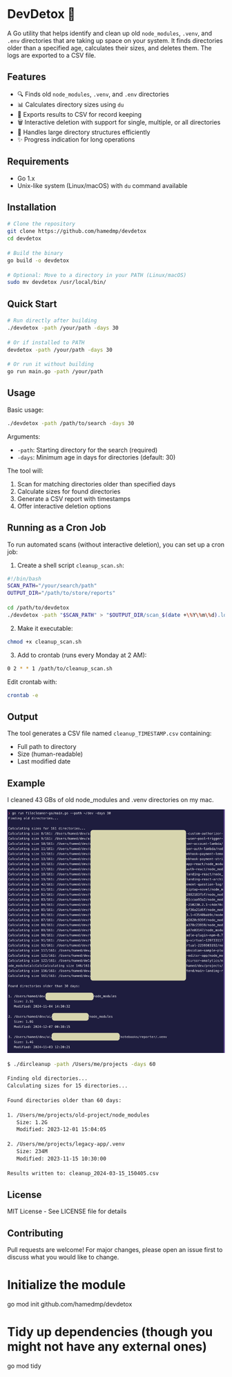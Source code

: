 # DevDetox 🧹

A Go utility that helps identify and clean up old `node_modules`, `.venv`, and `.env` directories that are taking up space on your system. It finds directories older than a specified age, calculates their sizes, and deletes them. The logs are exported to a CSV file.

## Features

- 🔍 Finds old `node_modules`, `.venv`, and `.env` directories
- 📊 Calculates directory sizes using `du`
- 📝 Exports results to CSV for record keeping
- 🗑️ Interactive deletion with support for single, multiple, or all directories
- 💪 Handles large directory structures efficiently
- ✨ Progress indication for long operations

## Requirements

- Go 1.x
- Unix-like system (Linux/macOS) with `du` command available

## Installation

```bash
# Clone the repository
git clone https://github.com/hamedmp/devdetox
cd devdetox

# Build the binary
go build -o devdetox

# Optional: Move to a directory in your PATH (Linux/macOS)
sudo mv devdetox /usr/local/bin/
```

## Quick Start

```bash
# Run directly after building
./devdetox -path /your/path -days 30

# Or if installed to PATH
devdetox -path /your/path -days 30

# Or run it without building
go run main.go -path /your/path
```

## Usage

Basic usage:

```bash
./devdetox -path /path/to/search -days 30
```

Arguments:

- `-path`: Starting directory for the search (required)
- `-days`: Minimum age in days for directories (default: 30)

The tool will:

1. Scan for matching directories older than specified days
2. Calculate sizes for found directories
3. Generate a CSV report with timestamps
4. Offer interactive deletion options

## Running as a Cron Job

To run automated scans (without interactive deletion), you can set up a cron job:

1. Create a shell script `cleanup_scan.sh`:

```bash
#!/bin/bash
SCAN_PATH="/your/search/path"
OUTPUT_DIR="/path/to/store/reports"

cd /path/to/devdetox
./devdetox -path "$SCAN_PATH" > "$OUTPUT_DIR/scan_$(date +\%Y\%m\%d).log" 2>&1
```

2. Make it executable:

```bash
chmod +x cleanup_scan.sh
```

3. Add to crontab (runs every Monday at 2 AM):

```bash
0 2 * * 1 /path/to/cleanup_scan.sh
```

Edit crontab with:

```bash
crontab -e
```

## Output

The tool generates a CSV file named `cleanup_TIMESTAMP.csv` containing:

- Full path to directory
- Size (human-readable)
- Last modified date

## Example

I cleaned 43 GBs of old node_modules and .venv directories on my mac.

![Screenshot](devdetox.png)

```bash
$ ./dircleanup -path /Users/me/projects -days 60

Finding old directories...
Calculating sizes for 15 directories...

Found directories older than 60 days:

1. /Users/me/projects/old-project/node_modules
   Size: 1.2G
   Modified: 2023-12-01 15:04:05

2. /Users/me/projects/legacy-app/.venv
   Size: 234M
   Modified: 2023-11-15 10:30:00

Results written to: cleanup_2024-03-15_150405.csv
```

## License

MIT License - See LICENSE file for details

## Contributing

Pull requests are welcome! For major changes, please open an issue first to discuss what you would like to change.

# Initialize the module

go mod init github.com/hamedmp/devdetox

# Tidy up dependencies (though you might not have any external ones)

go mod tidy

```

```
